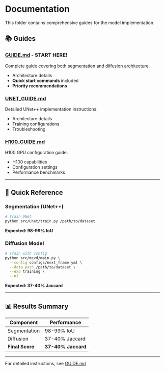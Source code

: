 # Documentation

This folder contains comprehensive guides for the model implementation.

## 📚 Guides

### **[GUIDE.md](GUIDE.md)** - START HERE!
Complete guide covering both segmentation and diffusion architecture.
- Architecture details
- **Quick start commands** included
- **Priority recommendations**

### **[UNET_GUIDE.md](UNET_GUIDE.md)** 
Detailed UNet++ implementation instructions.
- Architecture details
- Training configurations
- Troubleshooting

### **[H100_GUIDE.md](H100_GUIDE.md)** 
H100 GPU configuration guide.
- H100 capabilities
- Configuration settings
- Performance benchmarks

---

## 🎯 Quick Reference

### Segmentation (UNet++)
```bash
# Train UNet
python src/Unet/train.py /path/to/dataset
```
**Expected: 98-99% IoU**

### Diffusion Model
```bash
# Train with config
python src/mcvd/main.py \
  --config configs/next_frame.yml \
  --data_path /path/to/dataset \
  --exp training \
  --ni
```
**Expected: 37-40% Jaccard**

---

## 📊 Results Summary

| Component | Performance |
|-----------|-------------|
| Segmentation | 98-99% IoU |
| Diffusion | 37-40% Jaccard |
| **Final Score** | **37-40% Jaccard** |

---

For detailed instructions, see [GUIDE.md](GUIDE.md)
